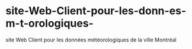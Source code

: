 # site-Web-Client-pour-les-donn-es-m-t-orologiques-
site Web Client pour les données météorologiques de la ville Montréal
